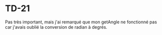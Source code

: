# TD-21
Pas très important, mais j'ai remarqué que mon getAngle ne fonctionné pas car
j'avais oublié la conversion de radian à degrés.
